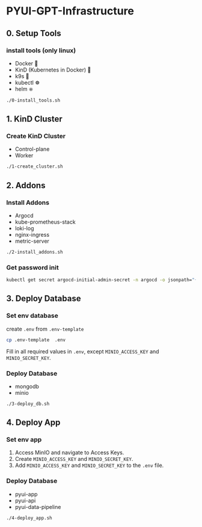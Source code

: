 # PYUI-GPT-Infrastructure

## 0. Setup Tools
### install tools (only linux)
- Docker 🐳
- KinD (Kubernetes in Docker) 🪼
- k9s 🐶
- kubectl ☸️
- helm ⎈

```bash
./0-install_tools.sh
```

## 1. KinD Cluster 
### Create KinD Cluster 
- Control-plane  
- Worker

```bash
./1-create_cluster.sh
```

## 2. Addons 
### Install Addons
- Argocd
- kube-prometheus-stack
- loki-log
- nginx-ingress
- metric-server
```bash
./2-install_addons.sh 
```
### Get password init
```bash
kubectl get secret argocd-initial-admin-secret -n argocd -o jsonpath="{.data.password}" | base64 -d 2>/dev/null
```

## 3. Deploy Database
### Set env database
create `.env` from `.env-template`
```bash
cp .env-template  .env
```
Fill in all required values in `.env`, except `MINIO_ACCESS_KEY` and `MINIO_SECRET_KEY`.
### Deploy Database
- mongodb
- minio
```bash
./3-deploy_db.sh
```

## 4. Deploy App
### Set env app
1. Access MinIO and navigate to Access Keys.
2. Create `MINIO_ACCESS_KEY` and `MINIO_SECRET_KEY`.
3. Add `MINIO_ACCESS_KEY` and `MINIO_SECRET_KEY` to the `.env` file.

### Deploy Database
- pyui-app
- pyui-api
- pyui-data-pipeline
```bash
./4-deploy_app.sh
```